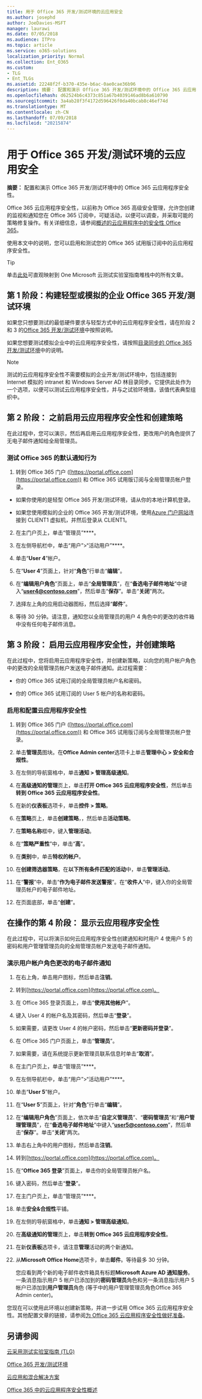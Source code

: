```yaml
---
title: 用于 Office 365 开发/测试环境的云应用安全
ms.author: josephd
author: JoeDavies-MSFT
manager: laurawi
ms.date: 07/05/2018
ms.audience: ITPro
ms.topic: article
ms.service: o365-solutions
localization_priority: Normal
ms.collection: Ent_O365
ms.custom:
- TLG
- Ent_TLGs
ms.assetid: 22248f2f-b370-435e-b6ac-0ae0cae36b96
description: 摘要： 配置和演示 Office 365 开发/测试环境中的 Office 365 云应用程序安全性。
ms.openlocfilehash: d62524b6c4373c851a67b4039146ad8b6a610790
ms.sourcegitcommit: 3a4ab28f3f4172d596426f0da40bcab8c46ef74d
ms.translationtype: MT
ms.contentlocale: zh-CN
ms.lasthandoff: 07/09/2018
ms.locfileid: "20215874"
---
```

# <a name="cloud-app-security-for-your-office-365-devtest-environment"></a>用于 Office 365 开发/测试环境的云应用安全

 **摘要：** 配置和演示 Office 365 开发/测试环境中的 Office 365 云应用程序安全性。
  
Office 365 云应用程序安全性，以前称为 Office 365 高级安全管理，允许您创建的监视和通知您在 Office 365 订阅中，可疑活动，以便可以调查，并采取可能的策略修复操作。有关详细信息，请参阅[概述的云应用程序中的安全性 Office 365](https://support.office.com/article/Overview-of-Advanced-Security-Management-in-Office-365-81f0ee9a-9645-45ab-ba56-de9cbccab475)。
  
使用本文中的说明，您可以启用和测试您的 Office 365 试用版订阅中的云应用程序安全性。
  
> [!TIP]
> 单击[此处](http://aka.ms/catlgstack)可直观映射到 One Microsoft 云测试实验室指南堆栈中的所有文章。
  
## <a name="phase-1-build-out-your-lightweight-or-simulated-enterprise-office-365-devtest-environment"></a>第 1 阶段：构建轻型或模拟的企业 Office 365 开发/测试环境

如果您只想要测试的最低硬件要求与轻型方式中的云应用程序安全性，请在阶段 2 和 3 的[Office 365 开发/测试环境](office-365-dev-test-environment.md)中按照说明。
  
如果您想要测试模拟企业中的云应用程序安全性，请按照[目录同步的 Office 365 开发/测试环境](dirsync-for-your-office-365-dev-test-environment.md)中的说明。
  
> [!NOTE]
> 测试的云应用程序安全性不需要模拟的企业开发/测试环境中，包括连接到 Internet 模拟的 intranet 和 Windows Server AD 林目录同步。它提供此处作为一个选项，以便可以测试云应用程序安全性，并与之试验环境值，该值代表典型组织中。 
  
## <a name="phase-2-before-enabling-cloud-app-security-and-creating-a-policy"></a>第 2 阶段： 之前启用云应用程序安全性和创建策略

在此过程中，您可以演示，然后再启用云应用程序安全性，更改用户的角色提供了无电子邮件通知给全局管理员。
  
### <a name="test-the-default-notification-behavior-of-office-365"></a>测试 Office 365 的默认通知行为

1. 转到 Office 365 门户 ([https://portal.office.com](https://portal.office.com)) 和 Office 365 试用版订阅与全局管理员帐户登录。
    
  - 如果你使用的是轻型 Office 365 开发/测试环境，请从你的本地计算机登录。
    
  - 如果您使用模拟的企业的 Office 365 开发/测试环境，使用[Azure 门户网站](https://portal.azure.com)连接到 CLIENT1 虚拟机，并然后登录从 CLIENT1。
    
2. 在主门户页上，单击“管理员”****。
    
3. 在左侧导航栏中，单击“用户”>“活动用户”****。
    
4. 	单击“**User 4**”帐户。
    
5. 在“**User 4**”页面上，针对“**角色**”行单击“**编辑**”。
    
6. 在“**编辑用户角色**”页面上，单击“**全局管理员**”，在“**备选电子邮件地址**”中键入“**user4@contoso.com**”，然后单击“**保存**”。单击“**关闭**”两次。
    
7. 	选择左上角的应用启动器图标，然后选择“**邮件**”。
    
8. 等待 30 分钟。请注意，通知您以全局管理员的用户 4 角色中的更改的收件箱中没有任何电子邮件消息。
    
## <a name="phase-3-enable-cloud-app-security-and-create-a-policy"></a>第 3 阶段： 启用云应用程序安全性，并创建策略

在此过程中，您将启用云应用程序安全性，并创建新策略，以向您的用户帐户角色中的更改的全局管理员帐户发送电子邮件通知。此过程需要：
  
- 你的 Office 365 试用订阅的全局管理员帐户名和密码。
    
- 你的 Office 365 试用订阅的 User 5 帐户的名称和密码。
    
### <a name="enable-and-configure-cloud-app-security"></a>启用和配置云应用程序安全性

1. 转到 Office 365 门户 ([https://portal.office.com](https://portal.office.com)) 和 Office 365 试用版订阅与全局管理员帐户登录。
    
2. 单击**管理员**图块。在**Office Admin center**选项卡上单击**管理中心 > 安全和合规性**。
    
3. 在左侧的导航窗格中，单击**通知 > 管理高级通知**。
    
4. 在**高级通知的管理**页上，单击**打开 Office 365 云应用程序安全性**，然后单击**转到 Office 365 云应用程序安全性**。
    
5. 在新的**仪表板**选项卡，单击**控件 > 策略**。
    
6. 在**策略**页上，单击**创建策略**，，然后单击**活动策略**。
    
7. 在**策略名称**框中，键入**管理活动**。
    
8. 在“**策略严重性**”中，单击“**高**”。
    
9. 在**类别**中，单击**特权的帐户**。
    
10. 在**创建筛选器策略**，在**以下所有条件匹配的活动**中，单击**管理活动**。
    
11. 在“**警报**”中，单击“**作为电子邮件发送警报**”。在“**收件人**”中，键入你的全局管理员帐户的电子邮件地址。
    
12. 在页面底部，单击“**创建**”。
    
## <a name="phase-4-show-cloud-app-security-in-action"></a>在操作的第 4 阶段： 显示云应用程序安全性

在此过程中，可以将演示如何云应用程序安全性创建通知和时用户 4 使用户 5 的密码和用户管理管理员向的全局管理员帐户发送电子邮件通知。
  
### <a name="demonstrate-email-notification-for-a-change-in-user-account-roles"></a>演示用户帐户角色更改的电子邮件通知

1. 在右上角，单击用户图标，然后单击**注销**。
    
2. 转到[https://portal.office.com](https://portal.office.com)。
    
3. 在 Office 365 登录页面上，单击“**使用其他帐户**”。
    
4. 键入 User 4 的帐户名及其密码，然后单击“**登录**”。
    
5. 如果需要，请更改 User 4 的帐户密码，然后单击“**更新密码并登录**”。
    
6. 在 Office 365 门户页面上，单击“**管理员**”。
    
7. 如果需要，请在系统提示更新管理员联系信息时单击“**取消**”。
    
8. 在主门户页上，单击“管理员”****。
    
9. 在左侧导航栏中，单击“用户”>“活动用户”****。
    
10. 单击“**User 5**”帐户。
    
11. 在“**User 5**”页面上，针对“**角色**”行单击“**编辑**”。
    
12. 在“**编辑用户角色**”页面上，依次单击“**自定义管理员**”、“**密码管理员**”和“**用户管理管理员**”，在“**备选电子邮件地址**”中键入“**user5@contoso.com**”，然后单击“**保存**”。单击“**关闭**”两次。
    
13. 单击右上角中的用户图标，然后单击**注销**。 
    
14. 转到[https://portal.office.com](https://portal.office.com)。
    
15. 在“**Office 365 登录**”页面上，单击你的全局管理员帐户名。
    
16. 键入密码，然后单击“**登录**”。
    
17. 在主门户页上，单击“管理员”****。
    
18. 单击**安全&amp;合规性**平铺。
    
19. 在左侧的导航窗格中，单击**通知 > 管理高级通知**。
    
20. 在**高级通知的管理**页上，单击**转到 Office 365 云应用程序安全性**。
    
21. 在新**仪表板**选项卡，请注意**管理**活动的两个新通知。
    
22. 从**Microsoft Office Home**选项卡，单击**邮件**。等待最多 30 分钟。 
    
    您应看到两个新的电子邮件收件箱具有标题**Microsoft Azure AD 通知服务**。一条消息指示用户 5 帐户已添加到的**密码管理员**角色和另一条消息指示用户 5 帐户已添加到**用户管理员**角色 (等于中的用户管理管理员角色Office 365 Admin center)。
    
您现在可以使用此环境以创建新策略，并进一步试用 Office 365 云应用程序安全性。其他配置文章的链接，请参阅[为 Office 365 云应用程序安全性做好准备](https://support.office.com/article/Get-ready-for-Office-365-Cloud-App-Security-d9ee4d67-f2b3-42b4-9c9e-c4529904990a)。
  
## <a name="see-also"></a>另请参阅

[云采用测试实验室指南 (TLG)](cloud-adoption-test-lab-guides-tlgs.md)
  
[Office 365 开发/测试环境](office-365-dev-test-environment.md)
  
[云应用和混合解决方案](cloud-adoption-and-hybrid-solutions.md)

[Office 365 中的云应用程序安全性概述](https://support.office.com/article/Overview-of-Advanced-Security-Management-in-Office-365-81f0ee9a-9645-45ab-ba56-de9cbccab475)


